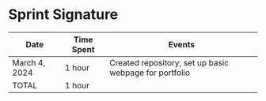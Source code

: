 # Sprint Signature


| Date        	| Time Spent | Events
|--------------	|------------|--------------------
| March 4, 2024 | 1 hour     | Created repository, set up basic webpage for portfolio
| TOTAL       	| 1 hour     | 

